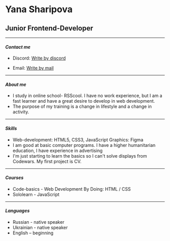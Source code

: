 # Yana Sharipova #

## Junior Frontend-Developer ##
---

#### ___Contact me___
* Discord: [Write by discord](https://github.com/Taalii)

* Email: [Write by mail](sherlocked331@gmail.com)

---
#### ___About me___
* I study in online school- RSScool. I have no work experience, but I am a fast learner and have a great desire to develop in web development. 
* The purpose of my training is a change in lifestyle and a change in activity.

---
#### ___Skills___ 
* Web-development: HTML5, CSS3, JavaScript
Graphics: Figma
* I am good at basic computer programs. I have a higher humanitarian education, I have experience in advertising
* I'm just starting to learn the basics so I can't solve displays from Codewars. My first project is CV.

---
#### ___Courses___ 
* Code-basics - Web Development By Doing: HTML / CSS
* Sololearn - JavaScript

---
#### ___Languages___ 
* Russian - native speaker
* Ukrainian - native speaker
* English – beginning
